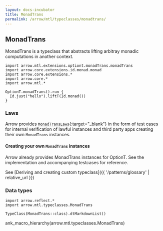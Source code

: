 ```yaml
---
layout: docs-incubator
title: MonadTrans
permalink: /arrow/mtl/typeclasses/monadtrans/
---
```


## MonadTrans

MonadTrans is a typeclass that abstracts lifting arbitray monadic computations in another context.

```kotlin:ank
import arrow.mtl.extensions.optiont.monadTrans.monadTrans
import arrow.core.extensions.id.monad.monad
import arrow.core.extensions.*
import arrow.core.*
import arrow.mtl.*

OptionT.monadTrans().run {
  Id.just("hello").liftT(Id.monad())
}
```

### Laws

Arrow provides [`MonadTransLaws`][laws_source]{:target="_blank"} in the form of test cases for internal
verification of lawful instances and third party apps creating their own `MonadTrans` instances.

#### Creating your own `MonadTrans` instances

Arrow already provides MonadTrans instances for OptionT. See the implementation
and accompanying testcases for reference.

See [Deriving and creating custom typeclass]({{ '/patterns/glossary' | relative_url }})

### Data types

```kotlin:ank:replace
import arrow.reflect.*
import arrow.mtl.typeclasses.MonadTrans

TypeClass(MonadTrans::class).dtMarkdownList()
```

ank_macro_hierarchy(arrow.mtl.typeclasses.MonadTrans)

[laws_source]: https://github.com/arrow-kt/arrow-incubator/blob/main/arrow-incubator-test/src/main/kotlin/arrow/mtl/test/laws/MonadTransLaws.kt
